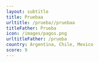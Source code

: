```yaml
---
layout: subtitle
title: Pruebaa
urltitle: /prueba//pruebaa
titleFather: Prueba
icon: /images/pagos.png
urltitleFather: /prueba
country: Argentina, Chile, Mexico
score: 9
---
```

